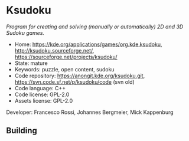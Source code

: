 # Ksudoku

_Program for creating and solving (manually or automatically) 2D and 3D Sudoku games._

- Home: https://kde.org/applications/games/org.kde.ksudoku, http://ksudoku.sourceforge.net/, https://sourceforge.net/projects/ksudoku/
- State: mature
- Keywords: puzzle, open content, sudoku
- Code repository: https://anongit.kde.org/ksudoku.git, https://svn.code.sf.net/p/ksudoku/code (svn old)
- Code language: C++
- Code license: GPL-2.0
- Assets license: GPL-2.0

Developer: Francesco Rossi, Johannes Bergmeier, Mick Kappenburg

## Building
